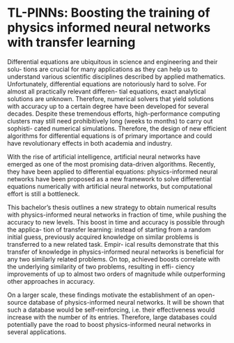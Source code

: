 # TL-PINNs: Boosting the training of physics informed neural networks with transfer learning


Differential equations are ubiquitous in science and engineering and their solu- tions are crucial for many applications as they can help us to understand various scientific disciplines described by applied mathematics. Unfortunately, differential equations are notoriously hard to solve. For almost all practically relevant differen- tial equations, exact analytical solutions are unknown. Therefore, numerical solvers that yield solutions with accuracy up to a certain degree have been developed for several decades. Despite these tremendous efforts, high-performance computing clusters may still need prohibitively long (weeks to months) to carry out sophisti- cated numerical simulations. Therefore, the design of new efficient algorithms for differential equations is of primary importance and could have revolutionary effects in both academia and industry.

With the rise of artificial intelligence, artificial neural networks have emerged as one of the most promising data-driven algorithms. Recently, they have been applied to differential equations: physics-informed neural networks have been proposed as a new framework to solve differential equations numerically with artificial neural networks, but computational effort is still a bottleneck.

This bachelor’s thesis outlines a new strategy to obtain numerical results with physics-informed neural networks in fraction of time, while pushing the accuracy to new levels. This boost in time and accuracy is possible through the applica- tion of transfer learning: instead of starting from a random initial guess, previously acquired knowledge on similar problems is transferred to a new related task. Empir- ical results demonstrate that this transfer of knowledge in physics-informed neural networks is beneficial for any two similarly related problems. On top, achieved boosts correlate with the underlying similarity of two problems, resulting in effi- ciency improvements of up to almost two orders of magnitude while outperforming other approaches in accuracy.

On a larger scale, these findings motivate the establishment of an open-source database of physics-informed neural networks. It will be shown that such a database would be self-reinforcing, i.e. their effectiveness would increase with the number of its entries. Therefore, large databases could potentially pave the road to boost physics-informed neural networks in several applications.
